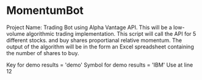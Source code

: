 # MomentumBot
Project Name: Trading Bot using Alpha Vantage API. This will be a low-volume algorithmic trading implementation. This script will call the API for 5 different stocks. and buy shares proportianal relative momentum. The output of the algorithm will be in the form an Excel spreadsheet containing the number of shares to buy.


Key for demo results = 'demo'
Symbol for demo results = 'IBM'
Use at line 12
